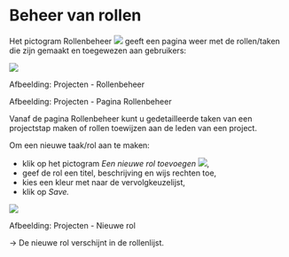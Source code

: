 # Beheer van rollen

Het pictogram Rollenbeheer ![](../../.gitbook/assets/graphics311%20%283%29.png) geeft een pagina weer met de rollen/taken die zijn gemaakt en toegewezen aan gebruikers:

![](../../.gitbook/assets/graphics322%20%281%29.png)

Afbeelding: Projecten - Rollenbeheer

Afbeelding: Projecten - Pagina Rollenbeheer

Vanaf de pagina Rollenbeheer kunt u gedetailleerde taken van een projectstap maken of rollen toewijzen aan de leden van een project.

Om een nieuwe taak/rol aan te maken:

* klik op het pictogram _Een nieuwe rol toevoegen_ ![](../../.gitbook/assets/graphics313%20%283%29.gif),
* geef de rol een titel, beschrijving en wijs rechten toe,
* kies een kleur met naar de vervolgkeuzelijst,
* klik op _Save._

![](../../.gitbook/assets/graphics316%20%283%29.png)

Afbeelding: Projecten - Nieuwe rol

→ De nieuwe rol verschijnt in de rollenlijst.
